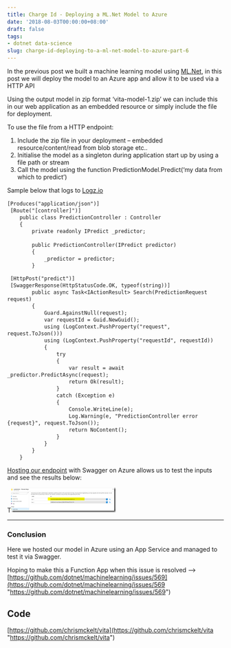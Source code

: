 ```yaml
---
title: Charge Id - Deploying a ML.Net Model to Azure
date: '2018-08-03T00:00:00+08:00'
draft: false
tags:
- dotnet data-science
slug: charge-id-deploying-to-a-ml-net-model-to-azure-part-6
---
```


In the previous post we built a machine learning model using [ML.Net](http://dot.net/ml), in this post we will deploy the model to an Azure app and allow it to be used via a HTTP API

Using the output model in zip format ‘vita-model-1.zip’ we can include this in our web application as an embedded resource or simply include the file for deployment.

To use the file from a HTTP endpoint:

1. Include the zip file in your deployment – embedded resource/content/read from blob storage etc..
2. Initialise the model as a singleton during application start up by using a file path or stream
3. Call the model using the function PredictionModel.Predict(‘my data from which to predict’)

Sample below that logs to [Logz.io](https://logz.io/)

```
[Produces("application/json")]
 [Route("[controller]")]
    public class PredictionController : Controller
    {
        private readonly IPredict _predictor;

        public PredictionController(IPredict predictor)
        {
            _predictor = predictor;
        }

```
```
 [HttpPost("predict")]
 [SwaggerResponse(HttpStatusCode.OK, typeof(string))]
        public async Task<IActionResult> Search(PredictionRequest request)
        {
            Guard.AgainstNull(request);
            var requestId = Guid.NewGuid();
            using (LogContext.PushProperty("request", request.ToJson()))
            using (LogContext.PushProperty("requestId", requestId))
            {
                try
                {
                    var result = await _predictor.PredictAsync(request);
                    return Ok(result);
                }
                catch (Exception e)
                {
                    Console.WriteLine(e);
                    Log.Warning(e, "PredictionController error {request}", request.ToJson());
                    return NoContent();
                }
            }
        }
    }

```
[Hosting our endpoint](https://chargeid-api-test.azurewebsites.net/swagger/index.html?url=/swagger/v1/swagger.json#!/Prediction/Prediction_Search) with Swagger on Azure allows us to test the inputs and see the results below:

T[![image](https://raw.githubusercontent.com/chrismckelt/chrismckelt.github.io/master/_posts/posts/images//image_thumb-3.png "image")](/https://raw.githubusercontent.com/chrismckelt/chrismckelt.github.io/master/_posts/posts/images//2018/08/image-3.png)

* * *

### Conclusion

Here we hosted our model in Azure using an App Service and managed to test it via Swagger.

Hoping to make this a Function App when this issue is resolved –> [https://github.com/dotnet/machinelearning/issues/569](https://github.com/dotnet/machinelearning/issues/569 "https://github.com/dotnet/machinelearning/issues/569")

## Code

[https://github.com/chrismckelt/vita](https://github.com/chrismckelt/vita "https://github.com/chrismckelt/vita")
